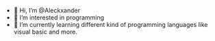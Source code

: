 - 👋 Hi, I’m @Aleckxander
- 👀 I’m interested in programming
- 🌱 I’m currently learning different kind of programming languages like visual basic and more.
<!---
Aleckxander/Aleckxander is a ✨ special ✨ repository because its `README.md` (this file) appears on your GitHub profile.
You can click the Preview link to take a look at your changes.
--->
